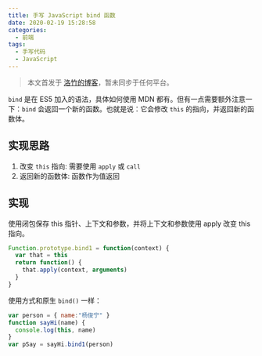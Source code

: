 ```yaml
---
title: 手写 JavaScript bind 函数
date: 2020-02-19 15:28:58
categories:
  - 前端
tags:
  - 手写代码
  - JavaScript
---
```


> 本文首发于 [洛竹的博客](https://youngjuning.js.org/ef0fa347e647)，暂未同步于任何平台。

`bind` 是在 ES5 加入的语法，具体如何使用 MDN 都有。但有一点需要额外注意一下：`bind` 会返回一个新的函数。也就是说：它会修改 `this` 的指向，并返回新的函数体。

## 实现思路

1. 改变 `this` 指向: 需要使用 `apply` 或 `call`
2. 返回新的函数体: 函数作为值返回

## 实现

使用闭包保存 this 指针、上下文和参数，并将上下文和参数使用 apply 改变 this 指向。

```js
Function.prototype.bind1 = function(context) {
  var that = this
  return function() {
    that.apply(context, arguments)
  }
}
```

使用方式和原生 `bind()` 一样：

```js
var person = { name:"杨俊宁" }
function sayHi(name) {
  console.log(this, name)
}
var pSay = sayHi.bind1(person)
```
